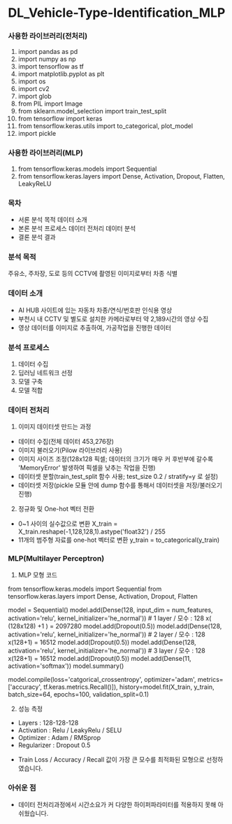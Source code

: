 # DL_Vehicle-Type-Identification_MLP

### 사용한 라이브러리(전처리)

1. import pandas as pd
2. import numpy as np
3. import tensorflow as tf
4. import matplotlib.pyplot as plt
5. import os
6. import cv2
7. import glob
8. from PIL import Image
9. from sklearn.model_selection import train_test_split
10. from tensorflow import keras
11. from tensorflow.keras.utils import to_categorical, plot_model
12. import pickle

### 사용한 라이브러리(MLP)
1. from tensorflow.keras.models import Sequential
2. from tensorflow.keras.layers import Dense, Activation, Dropout, Flatten, LeakyReLU

### 목차
- 서론
  분석 목적
  데이터 소개
- 본론
  분석 프로세스
  데이터 전처리
  데이터 분석
- 결론
  분석 결과
  
### 분석 목적
주유소, 주차장, 도로 등의 CCTV에 촬영된 이미지로부터 차종 식별

### 데이터 소개
- AI HUB 사이트에 있는 자동차 차종/연식/번호판 인식용 영상
- 부천시 내 CCTV 및 별도로 설치한 카메라로부터 약 2,189시간의 영상 수집
- 영상 데이터를 이미지로 추출하여, 가공작업을 진행한 데이터

### 분석 프로세스
1. 데이터 수집
2. 딥러닝 네트워크 선정
3. 모델 구축
4. 모델 적합

### 데이터 전처리
1. 이미지 데이터셋 만드는 과정
- 데이터 수집(전체 데이터 453,276장)
- 이미지 불러오기(Pilow 라이브러리 사용)
- 이미지 사이즈 조정(128x128 픽셀; 데이터의 크기가 매우 커 후반부에 갈수록 'MemoryError' 발생하여 픽셀을 낮추는 작업을 진행)
- 데이터셋 분할(train_test_split 함수 사용; test_size 0.2 / stratify=y 로 설정)
- 데이터셋 저장(pickle 모듈 안에 dump 함수를 통해서 데이터셋을 저장/불러오기 진행)

2. 정규화 및 One-hot 벡터 전환
- 0~1 사이의 실수값으로 변환
X_train = X_train.reshape(-1,128,128,1).astype('float32') / 255
- 11개의 범주형 자료를 one-hot 벡터로 변환
y_train = to_categorical(y_train)

### MLP(Multilayer Perceptron)
1. MLP 모형 코드

from tensorflow.keras.models import Sequential
from tensorflow.keras.layers import Dense, Activation, Dropout, Flatten

model = Sequential()
model.add(Dense(128, input_dim = num_features, activation='relu', kernel_initializer='he_normal')) # 1 layer / 모수 : 128 x( (128x128) +1 ) = 2097280
model.add(Dropout(0.5))
model.add(Dense(128, activation='relu', kernel_initializer='he_normal')) # 2 layer / 모수 : 128 x(128+1) = 16512
model.add(Dropout(0.5))
model.add(Dense(128, activation='relu', kernel_initializer='he_normal')) # 3 layer / 모수 : 128 x(128+1) = 16512
model.add(Dropout(0.5))
model.add(Dense(11, activation='softmax'))
model.summary()

model.compile(loss='catgorical_crossentropy', optimizer='adam', metrics=['accuracy', tf.keras.metrics.Recall()]), history=model.fit(X_train, y_train, batch_size=64, epochs=100, validation_split=0.1)

2. 성능 측정
* Layers : 128-128-128
* Activation : Relu / LeakyRelu / SELU
* Optimizer : Adam / RMSprop
* Regularizer : Dropout 0.5
- Train Loss / Accuracy / Recall 값이 가장 큰 모수를 최적화된 모형으로 선정하였습니다.

### 아쉬운 점
- 데이터 전처리과정에서 시간소요가 커 다양한 하이퍼파라미터를 적용하지 못해 아쉬웠습니다.
